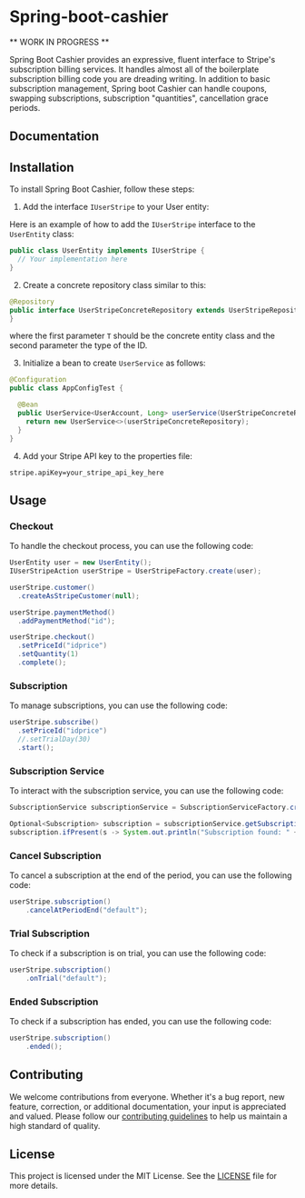 # Spring-boot-cashier
** WORK IN PROGRESS **

Spring Boot Cashier provides an expressive, fluent interface to Stripe's subscription billing services. It handles almost all of the boilerplate subscription billing code you are dreading writing. In addition to basic subscription management, Spring boot Cashier can handle coupons, swapping subscriptions, subscription "quantities", cancellation grace periods.

## Documentation

## Installation

To install Spring Boot Cashier, follow these steps:

1. Add the interface `IUserStripe` to your User entity:

Here is an example of how to add the `IUserStripe` interface to the `UserEntity` class:

```java
public class UserEntity implements IUserStripe {
  // Your implementation here
}
```

2. Create a concrete repository class similar to this:

```java
@Repository
public interface UserStripeConcreteRepository extends UserStripeRepository<UserEntity, Long> {
}
```

where the first parameter `T` should be the concrete entity class and the second parameter the type of the ID.

3. Initialize a bean to create `UserService` as follows:

```java
@Configuration
public class AppConfigTest {

  @Bean
  public UserService<UserAccount, Long> userService(UserStripeConcreteRepository userStripeConcreteRepository) {
    return new UserService<>(userStripeConcreteRepository);
  }
}
```

4. Add your Stripe API key to the properties file:

```properties
stripe.apiKey=your_stripe_api_key_here
```

## Usage

### Checkout

To handle the checkout process, you can use the following code:

```java
UserEntity user = new UserEntity();
IUserStripeAction userStripe = UserStripeFactory.create(user);

userStripe.customer()
  .createAsStripeCustomer(null);

userStripe.paymentMethod()
  .addPaymentMethod("id");

userStripe.checkout()
  .setPriceId("idprice")
  .setQuantity(1)
  .complete();
```

### Subscription

To manage subscriptions, you can use the following code:

```java
userStripe.subscribe()
  .setPriceId("idprice")
  //.setTrialDay(30)
  .start();
```

### Subscription Service

To interact with the subscription service, you can use the following code:

```java
SubscriptionService subscriptionService = SubscriptionServiceFactory.create();

Optional<Subscription> subscription = subscriptionService.getSubscriptionByUserIdAndType("id", "default");
subscription.ifPresent(s -> System.out.println("Subscription found: " + s.getType()));
```

### Cancel Subscription

To cancel a subscription at the end of the period, you can use the following code:

```java
userStripe.subscription()
    .cancelAtPeriodEnd("default");
```

### Trial Subscription

To check if a subscription is on trial, you can use the following code:

```java
userStripe.subscription()
    .onTrial("default");
```

### Ended Subscription

To check if a subscription has ended, you can use the following code:

```java
userStripe.subscription()
    .ended();
```

## Contributing

We welcome contributions from everyone. Whether it's a bug report, new feature, correction, or additional documentation, your input is appreciated and valued. Please follow our [contributing guidelines](CONTRIBUTING.md) to help us maintain a high standard of quality.


## License

This project is licensed under the MIT License. See the [LICENSE](LICENSE) file for more details.